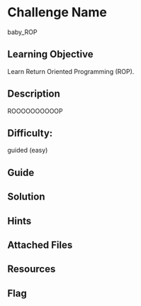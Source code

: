 # Challenge Name
baby_ROP

## Learning Objective
Learn Return Oriented Programming (ROP).

## Description 
ROOOOOOOOOOP

## Difficulty:
guided (easy)

## Guide


## Solution


## Hints


## Attached Files


## Resources


## Flag
